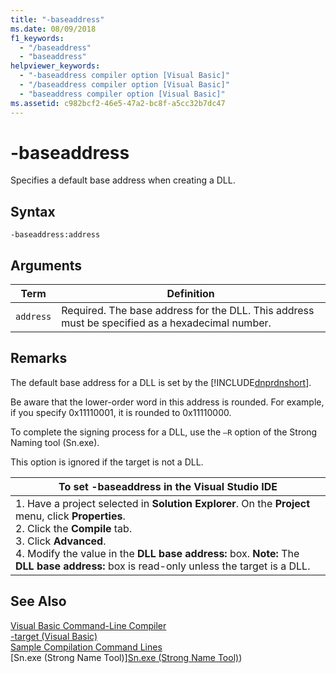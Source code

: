 ```yaml
---
title: "-baseaddress"
ms.date: 08/09/2018
f1_keywords: 
  - "/baseaddress"
  - "baseaddress"
helpviewer_keywords: 
  - "-baseaddress compiler option [Visual Basic]"
  - "/baseaddress compiler option [Visual Basic]"
  - "baseaddress compiler option [Visual Basic]"
ms.assetid: c982bcf2-46e5-47a2-bc8f-a5cc32b7dc47
---
```

# -baseaddress
Specifies a default base address when creating a DLL.  
  
## Syntax  
  
```  
-baseaddress:address  
```  
  
## Arguments  
  
|Term|Definition|  
|---|---|  
|`address`|Required. The base address for the DLL. This address must be specified as a hexadecimal number.|  
  
## Remarks  
 The default base address for a DLL is set by the [!INCLUDE[dnprdnshort](~/includes/dnprdnshort-md.md)].  
  
 Be aware that the lower-order word in this address is rounded. For example, if you specify 0x11110001, it is rounded to 0x11110000.  
  
 To complete the signing process for a DLL, use the `–R` option of the Strong Naming tool (Sn.exe).  
  
 This option is ignored if the target is not a DLL.  
  
|To set -baseaddress in the Visual Studio IDE|  
|---|  
|1.  Have a project selected in **Solution Explorer**. On the **Project** menu, click **Properties**. <br />2.  Click the **Compile** tab.<br />3.  Click **Advanced**.<br />4.  Modify the value in the **DLL base address:** box. **Note:**      The **DLL base address:** box is read-only unless the target is a DLL.|  
  
## See Also  
 [Visual Basic Command-Line Compiler](../../../visual-basic/reference/command-line-compiler/index.md)  
 [-target (Visual Basic)](../../../visual-basic/reference/command-line-compiler/target.md)  
 [Sample Compilation Command Lines](../../../visual-basic/reference/command-line-compiler/sample-compilation-command-lines.md)  
 [Sn.exe (Strong Name Tool)][Sn.exe (Strong Name Tool)](../../../framework/tools/sn-exe-strong-name-tool.md))
